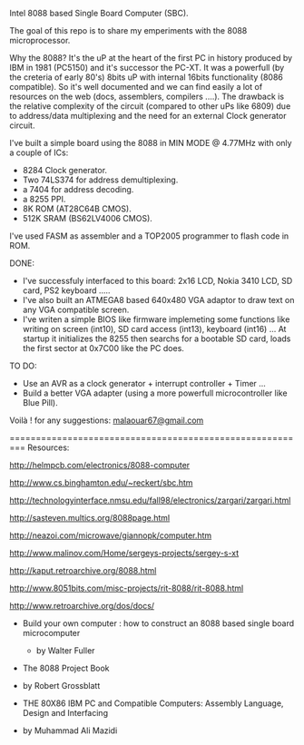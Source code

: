 Intel 8088 based Single Board Computer (SBC).

The goal of this repo is to share my emperiments with the 8088 microprocessor.

Why the 8088?
It's the uP at the heart of the first PC in history produced by IBM in 1981 (PC5150) and it's successor the PC-XT.
It was a powerfull (by the creteria of early 80's) 8bits uP with internal 16bits functionality (8086 compatible).
So it's well documented and we can find easily a lot of resources on the web (docs, assemblers, compilers ....).
The drawback is the relative complexity of the circuit (compared to other uPs like 6809) due to address/data multiplexing and the need for an external Clock generator circuit.

I've built a simple board using the 8088 in MIN MODE @ 4.77MHz with only a couple of ICs:
   - 8284 Clock generator.
   - Two 74LS374 for address demultiplexing.
   - a 7404 for address decoding.
   - a 8255 PPI.
   - 8K ROM  (AT28C64B CMOS).
   - 512K SRAM  (BS62LV4006 CMOS). 

I've used FASM as assembler and a TOP2005 programmer to flash code in ROM.

DONE:   
- I've successfuly interfaced to this board: 2x16 LCD, Nokia 3410 LCD, SD card, PS2 keyboard .....
- I've also built an ATMEGA8 based 640x480 VGA adaptor to draw text on any VGA compatible screen.
- I've writen a simple BIOS like firmware implemeting some functions like writing on screen (int10), SD card access (int13), keyboard (int16) ...
 At startup it initializes the 8255 then searchs for a bootable SD card, loads the first sector at 0x7C00 like the PC does.

TO DO:
- Use an AVR as a clock generator + interrupt controller + Timer ...
- Build a better VGA adapter (using a more powerfull microcontroller like Blue Pill).

Voilà !
for any suggestions: malaouar67@gmail.com



=========================================================
Resources:

http://helmpcb.com/electronics/8088-computer

http://www.cs.binghamton.edu/~reckert/sbc.htm

http://technologyinterface.nmsu.edu/fall98/electronics/zargari/zargari.html

http://sasteven.multics.org/8088page.html

http://neazoi.com/microwave/giannopk/computer.htm

http://www.malinov.com/Home/sergeys-projects/sergey-s-xt

http://kaput.retroarchive.org/8088.html

http://www.8051bits.com/misc-projects/rit-8088/rit-8088.html

http://www.retroarchive.org/dos/docs/


* Build your own computer : how to construct an 8088 based single board microcomputer
	 - by Walter Fuller

* The 8088 Project Book 
 - by Robert Grossblatt

* THE 80X86 IBM PC and Compatible Computers: Assembly Language, Design and Interfacing 
 - by Muhammad Ali Mazidi
